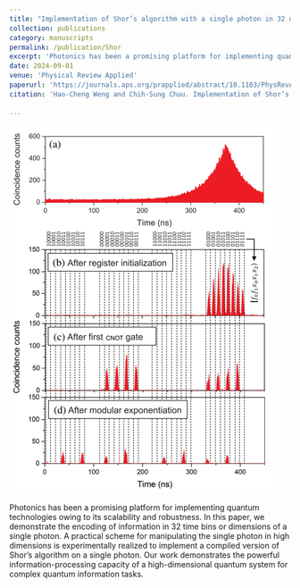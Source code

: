 ```yaml
---
title: "Implementation of Shor’s algorithm with a single photon in 32 dimensions"
collection: publications
category: manuscripts
permalink: /publication/Shor
excerpt: 'Photonics has been a promising platform for implementing quantum technologies owing to its scalability and robustness. In this paper, we demonstrate the encoding of information in 32 time bins or dimensions of a single photon. A practical scheme for manipulating the single photon in high dimensions is experimentally realized to implement a compiled version of Shor’s algorithm on a single photon. Our work demonstrates the powerful information-processing capacity of a high-dimensional quantum system for complex quantum information tasks.'
date: 2024-09-01
venue: 'Physical Review Applied'
paperurl: 'https://journals.aps.org/prapplied/abstract/10.1103/PhysRevApplied.22.034003'
citation: 'Hao-Cheng Weng and Chih-Sung Chuu. Implementation of Shor’s algorithm with a single photon in 32 dimensions. Physical Review Applied 22.3 (2024): 034003.'

---
```

![Profile Picture](/images/Shor.png)

Photonics has been a promising platform for implementing quantum technologies owing to its scalability and robustness. In this paper, we demonstrate the encoding of information in 32 time bins or dimensions of a single photon. A practical scheme for manipulating the single photon in high dimensions is experimentally realized to implement a compiled version of Shor’s algorithm on a single photon. Our work demonstrates the powerful information-processing capacity of a high-dimensional quantum system for complex quantum information tasks.
